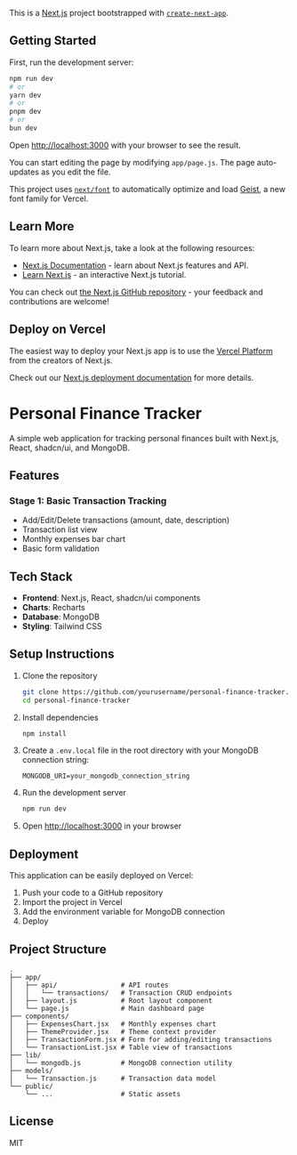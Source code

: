 This is a [Next.js](https://nextjs.org) project bootstrapped with [`create-next-app`](https://github.com/vercel/next.js/tree/canary/packages/create-next-app).

## Getting Started

First, run the development server:

```bash
npm run dev
# or
yarn dev
# or
pnpm dev
# or
bun dev
```

Open [http://localhost:3000](http://localhost:3000) with your browser to see the result.

You can start editing the page by modifying `app/page.js`. The page auto-updates as you edit the file.

This project uses [`next/font`](https://nextjs.org/docs/app/building-your-application/optimizing/fonts) to automatically optimize and load [Geist](https://vercel.com/font), a new font family for Vercel.

## Learn More

To learn more about Next.js, take a look at the following resources:

- [Next.js Documentation](https://nextjs.org/docs) - learn about Next.js features and API.
- [Learn Next.js](https://nextjs.org/learn) - an interactive Next.js tutorial.

You can check out [the Next.js GitHub repository](https://github.com/vercel/next.js) - your feedback and contributions are welcome!

## Deploy on Vercel

The easiest way to deploy your Next.js app is to use the [Vercel Platform](https://vercel.com/new?utm_medium=default-template&filter=next.js&utm_source=create-next-app&utm_campaign=create-next-app-readme) from the creators of Next.js.

Check out our [Next.js deployment documentation](https://nextjs.org/docs/app/building-your-application/deploying) for more details.


# Personal Finance Tracker

A simple web application for tracking personal finances built with Next.js, React, shadcn/ui, and MongoDB.

## Features

### Stage 1: Basic Transaction Tracking
- Add/Edit/Delete transactions (amount, date, description)
- Transaction list view
- Monthly expenses bar chart
- Basic form validation

## Tech Stack

- **Frontend**: Next.js, React, shadcn/ui components
- **Charts**: Recharts
- **Database**: MongoDB
- **Styling**: Tailwind CSS

## Setup Instructions

1. Clone the repository
   ```bash
   git clone https://github.com/yourusername/personal-finance-tracker.git
   cd personal-finance-tracker
   ```

2. Install dependencies
   ```bash
   npm install
   ```

3. Create a `.env.local` file in the root directory with your MongoDB connection string:
   ```
   MONGODB_URI=your_mongodb_connection_string
   ```

4. Run the development server
   ```bash
   npm run dev
   ```

5. Open [http://localhost:3000](http://localhost:3000) in your browser

## Deployment

This application can be easily deployed on Vercel:

1. Push your code to a GitHub repository
2. Import the project in Vercel
3. Add the environment variable for MongoDB connection
4. Deploy

## Project Structure

```
.
├── app/
│   ├── api/                # API routes
│   │   └── transactions/   # Transaction CRUD endpoints
│   ├── layout.js           # Root layout component
│   └── page.js             # Main dashboard page
├── components/
│   ├── ExpensesChart.jsx   # Monthly expenses chart
│   ├── ThemeProvider.jsx   # Theme context provider
│   ├── TransactionForm.jsx # Form for adding/editing transactions
│   └── TransactionList.jsx # Table view of transactions
├── lib/
│   └── mongodb.js          # MongoDB connection utility
├── models/
│   └── Transaction.js      # Transaction data model
└── public/
    └── ...                 # Static assets
```

## License

MIT